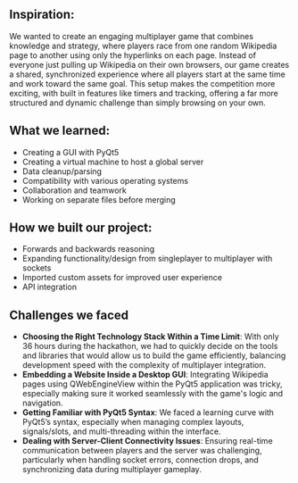 ## Inspiration:
We wanted to create an engaging multiplayer game that combines knowledge and strategy, where players race from one random Wikipedia page to another using only the hyperlinks on each page. Instead of everyone just pulling up Wikipedia on their own browsers, our game creates a shared, synchronized experience where all players start at the same time and work toward the same goal. This setup makes the competition more exciting, with built in features like timers and tracking, offering a far more structured and dynamic challenge than simply browsing on your own.

## What we learned:
- Creating a GUI with PyQt5
- Creating a virtual machine to host a global server
- Data cleanup/parsing
- Compatibility with various operating systems
- Collaboration and teamwork
- Working on separate files before merging

## How we built our project:
- Forwards and backwards reasoning
- Expanding functionality/design from singleplayer to multiplayer with sockets
- Imported custom assets for improved user experience
- API integration

## Challenges we faced
- **Choosing the Right Technology Stack Within a Time Limit**: With only 36 hours during the hackathon, we had to quickly decide on the tools and libraries that would allow us to build the game efficiently, balancing development speed with the complexity of multiplayer integration.
- **Embedding a Website Inside a Desktop GUI**: Integrating Wikipedia pages using QWebEngineView within the PyQt5 application was tricky, especially making sure it worked seamlessly with the game's logic and navigation.
- **Getting Familiar with PyQt5 Syntax**: We faced a learning curve with PyQt5’s syntax, especially when managing complex layouts, signals/slots, and multi-threading within the interface.
- **Dealing with Server-Client Connectivity Issues**: Ensuring real-time communication between players and the server was challenging, particularly when handling socket errors, connection drops, and synchronizing data during multiplayer gameplay.
